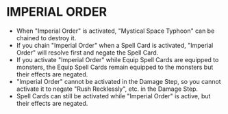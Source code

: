
# IMPERIAL ORDER

*   When "Imperial Order" is activated, "Mystical Space Typhoon" can be chained to destroy it.
*   If you chain "Imperial Order" when a Spell Card is activated, "Imperial Order" will resolve first and negate the Spell Card.
*   If you activate "Imperial Order" while Equip Spell Cards are equipped to monsters, the Equip Spell Cards remain equipped to the monsters but their effects are negated.
*   "Imperial Order" cannot be activated in the Damage Step, so you cannot activate it to negate "Rush Recklessly", etc. in the Damage Step.
*   Spell Cards can still be activated while "Imperial Order" is active, but their effects are negated.

  